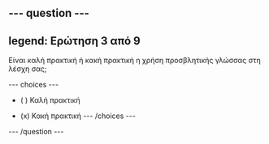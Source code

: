 --- question ---
---
legend: Ερώτηση 3 από 9
---

Είναι καλή πρακτική ή κακή πρακτική η χρήση προσβλητικής γλώσσας στη λέσχη σας;

--- choices ---
- ( ) Καλή πρακτική

- (x) Κακή πρακτική --- /choices ---

--- /question ---
